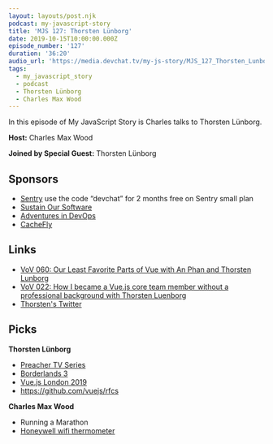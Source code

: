 ```yaml
---
layout: layouts/post.njk
podcast: my-javascript-story
title: 'MJS 127: Thorsten Lünborg'
date: 2019-10-15T10:00:00.000Z
episode_number: '127'
duration: '36:20'
audio_url: 'https://media.devchat.tv/my-js-story/MJS_127_Thorsten_Lunborg.mp3'
tags:
  - my_javascript_story
  - podcast
  - Thorsten Lünborg
  - Charles Max Wood
---
```

In this episode of My JavaScript Story is Charles talks to Thorsten Lünborg. 

**Host:** Charles Max Wood

**Joined by Special Guest:** Thorsten Lünborg

## Sponsors

* [Sentry](https://sentry.io/) use the code “devchat” for 2 months free on Sentry small plan
* [Sustain Our Software](https://devchat.tv/sustain-our-software/)
* [Adventures in DevOps](https://devchat.tv/adventures-in-devops/)
* [CacheFly](https://www.cachefly.com/)

## Links

* [VoV 060: Our Least Favorite Parts of Vue with An Phan and Thorsten Lunborg](https://devchat.tv/views-on-vue/vov-060-our-least-favorite-parts-of-vue-with-an-phan-and-thorsten-lunborg/#viewport)
* [VoV 022: How I became a Vue.js core team member without a professional background‌ with Thorsten Luenborg](https://devchat.tv/views-on-vue/vov-how-i-became-a-vue-js-core-team-member-without-a-professional-background-with-thorsten-luenborg/#viewport)
* [Thorsten's Twitter](https://twitter.com/Linus_Borg?ref_src=twsrc%5Egoogle%7Ctwcamp%5Eserp%7Ctwgr%5Eauthor)

## Picks

**Thorsten Lünborg**

* [Preacher TV Series](https://www.imdb.com/title/tt5016504/)
* [Borderlands 3](https://borderlands.com)
* [Vue.js London 2019](https://vuejs.london)
* <https://github.com/vuejs/rfcs>

**Charles Max Wood**

* Running a Marathon
* [Honeywell wifi thermometer](https://amzn.to/2HpAAbO)
